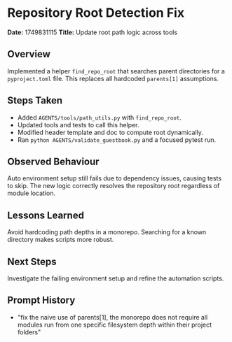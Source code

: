 # Repository Root Detection Fix

**Date:** 1749831115
**Title:** Update root path logic across tools

## Overview
Implemented a helper `find_repo_root` that searches parent directories for a
`pyproject.toml` file. This replaces all hardcoded `parents[1]` assumptions.

## Steps Taken
- Added `AGENTS/tools/path_utils.py` with `find_repo_root`.
- Updated tools and tests to call this helper.
- Modified header template and doc to compute root dynamically.
- Ran `python AGENTS/validate_guestbook.py` and a focused pytest run.

## Observed Behaviour
Auto environment setup still fails due to dependency issues, causing tests to
skip. The new logic correctly resolves the repository root regardless of module
location.

## Lessons Learned
Avoid hardcoding path depths in a monorepo. Searching for a known directory
makes scripts more robust.

## Next Steps
Investigate the failing environment setup and refine the automation scripts.

## Prompt History
- "fix the naive use of parents[1], the monorepo does not require all modules run from one specific filesystem depth within their project folders"
